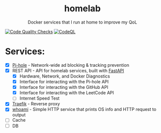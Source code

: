 <h1 align="center">homelab</h1>

<p align="center">Docker services that I run at home to improve my QoL</p>

<p align="center">
  <!-- <a
    aria-label="CI code quality checks status" 
    href="https://github.com/noahtigner/homelab/actions/workflows/quality.yml"
    style="text-decoration:none"
  >
    <img
      alt=""
      src="https://github.com/noahtigner/homelab/actions/workflows/quality.yml/badge.svg"
    >
  </a>
  <a
    aria-label="CI dependency scanning status"
    href="https://github.com/noahtigner/homelab/actions/workflows/codeql.yml"
    style="text-decoration:none"
  >
    <img alt="" src="https://github.com/noahtigner/homelab/actions/workflows/codeql.yml/badge.svg">
  </a> -->

[![Code Quality Checks](https://github.com/noahtigner/homelab/actions/workflows/quality.yml/badge.svg)](https://github.com/noahtigner/homelab/actions/workflows/quality.yml)
[![CodeQL](https://github.com/noahtigner/homelab/actions/workflows/codeql.yml/badge.svg)](https://github.com/noahtigner/homelab/actions/workflows/codeql.yml)

</p>

# Services:

-   [x] [Pi-hole](https://pi-hole.net/) - Network-wide ad blocking & tracking prevention
-   [x] REST API - API for homelab services, built with [FastAPI](https://fastapi.tiangolo.com/)
    -   [x] Hardware, Network, and Docker Diagnostics
    -   [x] Interface for interacting with the Pi-hole API
    -   [x] Interface for interacting with the GitHub API
    -   [x] Interface for interacting with the LeetCode API
    -   [ ] Internet Speed Test
-   [x] [Traefik](https://traefik.io/) - Reverse proxy
-   [x] [whoami](https://hub.docker.com/r/containous/whoami) - Simple HTTP service that prints OS info and HTTP request to output
-   [ ] Cache
-   [ ] DB
